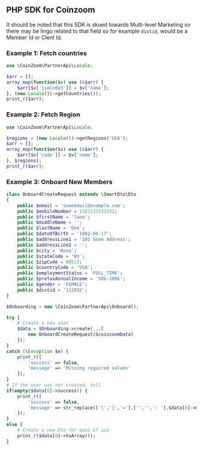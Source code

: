 ## PHP SDK for Coinzoom

It should be noted that this SDK is skued towards Multi-level Marketing so there may be lingo related to that field so for example `distid`, would be a Member Id or Clent Id.

### Example 1: Fetch countries

```php
use \CoinZoom\PartnerApi\Locale;

$arr = [];
array_map(function($v) use (&$arr) {
    $arr[$v['isoCode3']] = $v['name'];
}, (new Locale())->getCountries());
print_r($arr);

```

### Example 2: Fetch Region

```php
use \CoinZoom\PartnerApi\Locale;

$regions = (new Locale())->getRegions('USA'); 
$arr = [];
array_map(function($v) use (&$arr) {
    $arr[$v['code']] = $v['name'];
}, $regions);
print_r($arr);
```

### Example 3: Onboard New Members

```php
class OnboardCreateRequest extends \SmartDto\Dto
{
    public $email = 'someemail@example.com';
    public $mobileNumber = 1322131231231;
    public $firstName = 'Jane';
    public $middleName = '';
    public $lastName = 'Doe';
    public $dateOfBirth = '1982-04-17';
    public $addressLine1 = '101 Some Address';
    public $addressLine2 = '';
    public $city = 'Reno';
    public $stateCode = 'NV';
    public $zipCode = 89523;
    public $countryCode = 'USA';
    public $employmentStatus = 'FULL_TIME';
    public $preTaxAnnualIncome = '50k-100k';
    public $gender = 'FEMALE';
    public $distid = '112932';
}

$Onboarding = new \CoinZoom\PartnerApi\Onboard();

try {
    # Create a new user
    $data = $Onboarding->create(...[
        new OnboardCreateRequest($coinzoomData)
    ]);
}
catch (\Exception $e) {
    print_r([
        'success' => false,
        'message' => 'Missing required values'
    ]);
}
# If the user was not created, tell
if(empty($data[0]->success)) {
    print_r([
        'success' => false,
        'message' => str_replace(['{','}','='],['','',': '],$data[0]->message)
    ]);
}
else {
    # Create a new Dto for ease of use
    print_r($data[0]->toArray());
}
```
